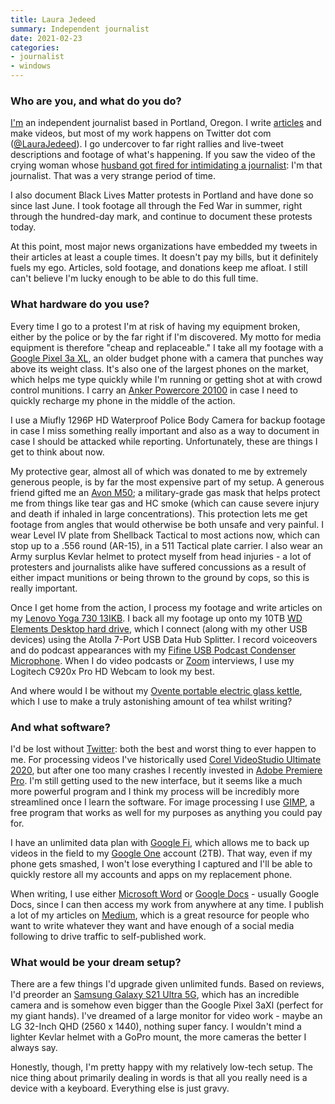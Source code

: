 ```yaml
---
title: Laura Jedeed
summary: Independent journalist
date: 2021-02-23
categories:
- journalist
- windows
---
```


### Who are you, and what do you do?

[I'm](https://www.laurajedeed.com/ "Laura's website.") an independent journalist based in Portland, Oregon. I write [articles](https://laurajedeed.com/portfolio/ "Laura's writing portfolio.") and make videos, but most of my work happens on Twitter dot com ([@LauraJedeed](https://twitter.com/laurajedeed "Laura's Twitter account.")). I go undercover to far right rallies and live-tweet descriptions and footage of what's happening. If you saw the video of the crying woman whose [husband got fired for intimidating a journalist](https://www.newsweek.com/washington-councilwoman-video-crying-husband-fired-intimidating-journalist-million-maga-march-1549990 "A Newsweek article about Laura being intimidated by a councilwoman's husband."): I'm that journalist. That was a very strange period of time.

I also document Black Lives Matter protests in Portland and have done so since last June. I took footage all through the Fed War in summer, right through the hundred-day mark, and continue to document these protests today.

At this point, most major news organizations have embedded my tweets in their articles at least a couple times. It doesn't pay my bills, but it definitely fuels my ego. Articles, sold footage, and donations keep me afloat. I still can't believe I'm lucky enough to be able to do this full time.

### What hardware do you use?

Every time I go to a protest I'm at risk of having my equipment broken, either by the police or by the far right if I'm discovered. My motto for media equipment is therefore "cheap and replaceable." I take all my footage with a [Google Pixel 3a XL][pixel-3a-xl], an older budget phone with a camera that punches way above its weight class. It's also one of the largest phones on the market, which helps me type quickly while I'm running or getting shot at with crowd control munitions. I carry an [Anker Powercore 20100][powercore-20100] in case I need to quickly recharge my phone in the middle of the action.

I use a Miufly 1296P HD Waterproof Police Body Camera for backup footage in case I miss something really important and also as a way to document in case I should be attacked while reporting. Unfortunately, these are things I get to think about now.

My protective gear, almost all of which was donated to me by extremely generous people, is by far the most expensive part of my setup. A generous friend gifted me an [Avon M50][m50]; a military-grade gas mask that helps protect me from things like tear gas and HC smoke (which can cause severe injury and death if inhaled in large concentrations). This protection lets me get footage from angles that would otherwise be both unsafe and very painful. I wear Level IV plate from Shellback Tactical to most actions now, which can stop up to a .556 round (AR-15), in a 511 Tactical plate carrier. I also wear an Army surplus Kevlar helmet to protect myself from head injuries - a lot of protesters and journalists alike have suffered concussions as a result of either impact munitions or being thrown to the ground by cops, so this is really important.

Once I get home from the action, I process my footage and write articles on my [Lenovo Yoga 730 13IKB][thinkpad-yoga-730]. I back all my footage up onto my 10TB [WD Elements Desktop hard drive][wd-elements-desktop], which I connect (along with my other USB devices) using the Atolla 7-Port USB Data Hub Splitter. I record voiceovers and do podcast appearances with my [Fifine USB Podcast Condenser Microphone][k669]. When I do video podcasts or [Zoom][zoom.2] interviews, I use my Logitech C920x Pro HD Webcam to look my best.

And where would I be without my [Ovente portable electric glass kettle][kg83], which I use to make a truly astonishing amount of tea whilst writing?

### And what software?

I'd be lost without [Twitter][]: both the best and worst thing to ever happen to me. For processing videos I've historically used [Corel VideoStudio Ultimate 2020][videostudio-ultimate], but after one too many crashes I recently invested in [Adobe Premiere Pro][premiere-pro]. I'm still getting used to the new interface, but it seems like a much more powerful program and I think my process will be incredibly more streamlined once I learn the software. For image processing I use [GIMP][], a free program that works as well for my purposes as anything you could pay for.

I have an unlimited data plan with [Google Fi][google-fi], which allows me to back up videos in the field to my [Google One][google-one] account (2TB). That way, even if my phone gets smashed, I won't lose everything I captured and I'll be able to quickly restore all my accounts and apps on my replacement phone.

When writing, I use either [Microsoft Word][word] or [Google Docs][google-docs] - usually Google Docs, since I can then access my work from anywhere at any time. I publish a lot of my articles on [Medium][], which is a great resource for people who want to write whatever they want and have enough of a social media following to drive traffic to self-published work.

### What would be your dream setup?

There are a few things I'd upgrade given unlimited funds. Based on reviews, I'd preorder an [Samsung Galaxy S21 Ultra 5G][galaxy-s21-ultra-5g], which has an incredible camera and is somehow even bigger than the Google Pixel 3aXl (perfect for my giant hands). I've dreamed of a large monitor for video work - maybe an LG 32-Inch QHD (2560 x 1440), nothing super fancy. I wouldn't mind a lighter Kevlar helmet with a GoPro mount, the more cameras the better I always say.

Honestly, though, I'm pretty happy with my relatively low-tech setup. The nice thing about primarily dealing in words is that all you really need is a device with a keyboard. Everything else is just gravy.

[galaxy-s21-ultra-5g]: https://www.samsung.com/us/smartphones/galaxy-s21-ultra-5g/ "A 6.8 inch Android smartphone."
[gimp]: https://www.gimp.org/ "An open-source image editor."
[google-docs]: https://en.wikipedia.org/wiki/Google_Docs "A web-based office suite."
[google-fi]: https://en.wikipedia.org/wiki/Google_Fi "A cellular/wifi networking service."
[google-one]: https://one.google.com/about "Google's cloud storage for users."
[k669]: https://fifinemicrophone.com/products/fifine-usb-microphone-with-volume-control-669 "A USB microphone."
[kg83]: https://ovente.com/ovente-glass-electric-kettle-bpa-free-1-5-l-kg83 "An electric kettle."
[m50]: https://www.avon-protection.com/products/m50.htm "A gas mask."
[medium]: https://medium.com/ "A writing/blogging service."
[pixel-3a-xl]: https://en.wikipedia.org/wiki/Pixel_3a "A 6 inch Android smartphone."
[powercore-20100]: http://web.archive.org/web/20210306115847/https://www.anker.com/products/variant/PowerCore-20100/A1271012 "A portable battery/charger."
[premiere-pro]: https://en.wikipedia.org/wiki/Adobe_Premiere_Pro "A video editing suite."
[thinkpad-yoga-730]: https://www.lenovo.com/us/en/laptops/yoga/700-series/Yoga-730-15/p/88YG7000965 "A 15.6 inch 2-in-1 PC laptop."
[twitter]: https://twitter.com/ "An online micro-blogging platform."
[videostudio-ultimate]: https://www.videostudiopro.com/en/products/videostudio/ultimate/ "Video editing software."
[wd-elements-desktop]: https://shop.westerndigital.com/products/external-drives/wd-elements-desktop-usb-3-0-hdd "An external hard drive."
[word]: https://products.office.com/en-us/word "A document editor."
[zoom.2]: https://zoom.us "Video conferencing software."

